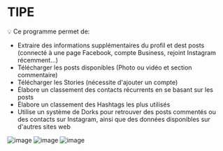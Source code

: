 # TIPE
💡 Ce programme permet de:
- Extraire des informations supplémentaires du profil et dest posts (connecté à une page Facebook, compte Business, rejoint Instagram récemment...)
- Télécharger les posts disponibles (Photo ou vidéo et section commentaire)
- Télécharger les Stories (nécessite d'ajouter un compte)
- Élabore un classement des contacts récurrents en se basant sur les posts
- Élabore un classement des Hashtags les plus utilisés
- Utilise un système de Dorks pour retrouver des posts commentés ou des contacts sur Instagram, ainsi que des données disponibles sur d'autres sites web

![image](https://user-images.githubusercontent.com/57132297/113691326-990a0e80-96cc-11eb-9a61-2763cb99b67f.png)
![image](https://user-images.githubusercontent.com/57132297/113691883-36fdd900-96cd-11eb-866d-1a8b7a78edb2.png)
![image](https://user-images.githubusercontent.com/57132297/113692721-1da95c80-96ce-11eb-9dbf-341dc0e57a92.png)

